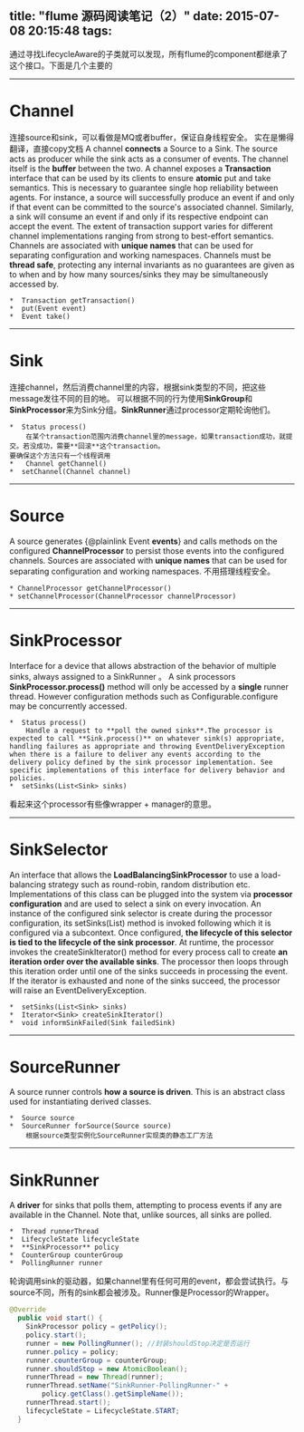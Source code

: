 title: "flume 源码阅读笔记（2）"
date: 2015-07-08 20:15:48
tags:
---
通过寻找LifecycleAware的子类就可以发现，所有flume的component都继承了这个接口。下面是几个主要的

***
# Channel 
连接source和sink，可以看做是MQ或者buffer，保证自身线程安全。
实在是懒得翻译，直接copy文档
A channel **connects** a Source to a Sink. The source acts as producer while the sink acts as a consumer of events. The channel itself is the **buffer** between the two.
A channel exposes a **Transaction** interface that can be used by its clients to ensure **atomic** put and take semantics. This is necessary to guarantee single hop reliability between agents. For instance, a source will successfully produce an event if and only if that event can be committed to the source's associated channel. Similarly, a sink will consume an event if and only if its respective endpoint can accept the event. The extent of transaction support varies for different channel implementations ranging from strong to best-effort semantics. 
Channels are associated with **unique names** that can be used for separating configuration and working namespaces. 
Channels must be **thread safe**, protecting any internal invariants as no guarantees are given as to when and by how many sources/sinks they may be simultaneously accessed by. 

    *  Transaction getTransaction()
    *  put(Event event)
    *  Event take() 

***
# Sink 
连接channel，然后消费channel里的内容，根据sink类型的不同，把这些message发往不同的目的地。
可以根据不同的行为使用**SinkGroup**和**SinkProcessor**来为Sink分组。**SinkRunner**通过processor定期轮询他们。

    *  Status process() 
        在某个transaction范围内消费channel里的message，如果transaction成功，就提交。若没成功，需要**回滚**这个transaction。
    要确保这个方法只有一个线程调用
    *   Channel getChannel()
    *  setChannel(Channel channel)

***
# Source 
A source generates {@plainlink Event **events**} and calls methods on the configured **ChannelProcessor** to persist those events into the configured channels. 
Sources are associated with **unique names** that can be used for separating configuration and working namespaces. 
不用搭理线程安全。

    * ChannelProcessor getChannelProcessor()
    * setChannelProcessor(ChannelProcessor channelProcessor)

***
# SinkProcessor
Interface for a device that allows abstraction of the behavior of multiple sinks, always assigned to a SinkRunner 。
A sink processors **SinkProcessor.process()** method will only be accessed by a **single** runner thread. However configuration methods such as Configurable.configure may be concurrently accessed.

    *  Status process() 
        Handle a request to **poll the owned sinks**.The processor is expected to call **Sink.process()** on whatever sink(s) appropriate, handling failures as appropriate and throwing EventDeliveryException when there is a failure to deliver any events according to the delivery policy defined by the sink processor implementation. See specific implementations of this interface for delivery behavior and policies.
    *  setSinks(List<Sink> sinks)
看起来这个processor有些像wrapper + manager的意思。

***
# SinkSelector
An interface that allows the **LoadBalancingSinkProcessor** to use a load-balancing strategy such as round-robin, random distribution etc. Implementations of this class can be plugged into the system via **processor configuration** and are used to select a sink on every invocation. 
An instance of the configured sink selector is create during the processor configuration, its setSinks(List) method is invoked following which it is configured via a subcontext. Once configured, **the lifecycle of this selector is tied to the lifecycle of the sink processor**. 
At runtime, the processor invokes the createSinkIterator() method for every process call to create  **an iteration order over the available sinks**. The processor then loops through this iteration order until one of the sinks succeeds in processing the event. If the iterator is exhausted and none of the sinks succeed, the processor will raise an EventDeliveryException. 

    *  setSinks(List<Sink> sinks)
    *  Iterator<Sink> createSinkIterator()
    *  void informSinkFailed(Sink failedSink)

*** 
# SourceRunner
A source runner controls **how a source is driven**. This is an abstract class used for instantiating derived classes.

    *  Source source
    *  SourceRunner forSource(Source source)  
        根据source类型实例化SourceRunner实现类的静态工厂方法

*** 
# SinkRunner    
A **driver** for sinks that polls them, attempting to process events if any are available in the Channel. 
Note that, unlike sources, all sinks are polled.

    *  Thread runnerThread
    *  LifecycleState lifecycleState
    *  **SinkProcessor** policy
    *  CounterGroup counterGroup
    *  PollingRunner runner
轮询调用sink的驱动器，如果channel里有任何可用的event，都会尝试执行。与source不同，所有的sink都会被涉及。Runner像是Processor的Wrapper。

```java
@Override
  public void start() {
    SinkProcessor policy = getPolicy();
    policy.start();
    runner = new PollingRunner(); //封装shouldStop决定是否运行
    runner.policy = policy;
    runner.counterGroup = counterGroup;
    runner.shouldStop = new AtomicBoolean();
    runnerThread = new Thread(runner);
    runnerThread.setName("SinkRunner-PollingRunner-" +
        policy.getClass().getSimpleName());
    runnerThread.start();
    lifecycleState = LifecycleState.START;
  }
```


